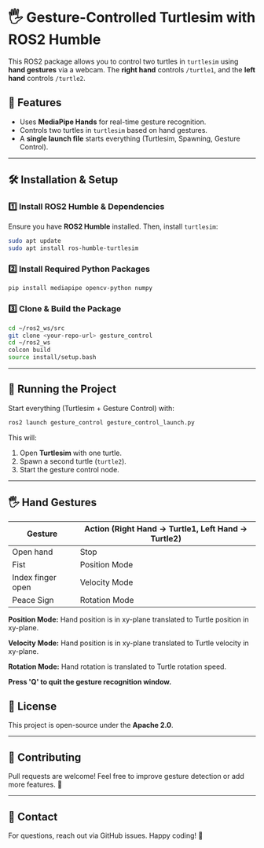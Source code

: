  # 🖐️ Gesture-Controlled Turtlesim with ROS2 Humble

This ROS2 package allows you to control two turtles in `turtlesim` using **hand gestures** via a webcam. The **right hand** controls `/turtle1`, and the **left hand** controls `/turtle2`.

## 📌 Features
- Uses **MediaPipe Hands** for real-time gesture recognition.
- Controls two turtles in `turtlesim` based on hand gestures.
- A **single launch file** starts everything (Turtlesim, Spawning, Gesture Control).

---

## 🛠️ Installation & Setup
### 1️⃣ Install ROS2 Humble & Dependencies
Ensure you have **ROS2 Humble** installed. Then, install `turtlesim`:
```bash
sudo apt update
sudo apt install ros-humble-turtlesim
```

### 2️⃣ Install Required Python Packages
```bash
pip install mediapipe opencv-python numpy
```

### 3️⃣ Clone & Build the Package
```bash
cd ~/ros2_ws/src
git clone <your-repo-url> gesture_control
cd ~/ros2_ws
colcon build
source install/setup.bash
```

---

## 🚀 Running the Project
Start everything (Turtlesim + Gesture Control) with:
```bash
ros2 launch gesture_control gesture_control_launch.py
```
This will:
1. Open **Turtlesim** with one turtle.
2. Spawn a second turtle (`turtle2`).
3. Start the gesture control node.

---

## 🖐️ Hand Gestures
| Gesture | Action (Right Hand → Turtle1, Left Hand → Turtle2) |
|---------|--------------------------------------------------|
| Open hand | Stop |
| Fist | Position Mode |
| Index finger open | Velocity Mode |
| Peace Sign | Rotation Mode |

**Position Mode:** Hand position is in xy-plane translated to Turtle position in xy-plane.

**Velocity Mode:** Hand position is in xy-plane translated to Turtle velocity in xy-plane.

**Rotation Mode:** Hand rotation is translated to Turtle rotation speed. 


**Press 'Q' to quit the gesture recognition window.**


## 📜 License
This project is open-source under the **Apache 2.0**.

---

## 🤝 Contributing
Pull requests are welcome! Feel free to improve gesture detection or add more features. 🚀

---

## 📧 Contact
For questions, reach out via GitHub issues. Happy coding! 🎯

